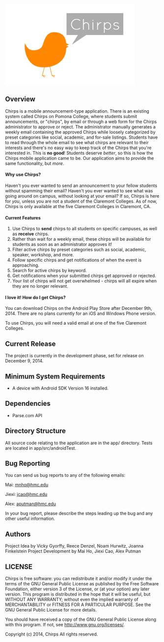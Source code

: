 ![alt text][logo]

[logo]: https://raw.githubusercontent.com/ghostling/Chirps/master/app/src/main/res/drawable-hdpi/logo_2.png "Chirps"

Overview
-----
Chirps is a mobile announcement-type application. There is an existing system called Chirps on Pomona College, where students submit announcements, or "chirps", by email or through a web form for the Chirps administrator to approve or reject. The administrator manually generates a weekly email containing the approved Chirps while loosely categorized by preset categories like social, academic, and for-sale listings. Students have to read through the whole email to see what chirps are relevant to their interests and there's no easy way to keep track of the Chirps that you're interested in. This is **no good**! Students deserve *better*, so this is how the Chirps mobile application came to be. Our application aims to provide the same functionality, but *more*.

#### Why use Chirps?
Haven't you ever wanted to send an announcement to your fellow students without spamming their email? Haven't you ever wanted to see what was going around on campus, without looking at your email? If so, Chirps is here for *you*, unless you are not a student of the Claremont Colleges. As of now, Chirps is only available at the five Claremont Colleges in Claremont, CA. 

#### Current Features
1. Use Chirps to **send** chirps to all students on specific campuses, as well as **receive** chirps.
2. Rather than wait for a weekly email, these chirps will be available for students as soon as an administrator approves it! 
3. Filter active chirps by preset categories such as social, academic, speaker, workshop, and more. 
4. Follow specific chirps and get notifications of when the event is approaching. 
5. Search for active chirps by keyword.
6. Get notifications when your submitted chirps get approved or rejected.
7. Your list of chirps will not get overwhelmed - chirps will all expire when they are no longer relevant.

#### I love it! How do I get Chirps?
You can download Chirps on the Android Play Store after December 9th, 2014. There are no plans currently for an iOS and Windows Phone version.

To use Chirps, you will need a valid email at one of the five Claremont Colleges. 

Current Release
-----
The project is currently in the development phase, set for release on December 9, 2014.

Minimum System Requirements
-----
- A device with Android SDK Version 16 installed.

Dependencies
-----
- Parse.com API

Directory Structure
-----
All source code relating to the application are in the app/ directory. Tests are located in app/src/androidTest.

Bug Reporting
-----
You can send us bug reports to any of the following emails:

Mai: mnho@hmc.edu

Jiexi: jcao@hmc.edu

Alex: aputman@hmc.edu

In your bug report, please describe the steps leading up the bug and any other useful information.

Authors
-----
Project Idea by Vicky Gyorffy, Reece Denzel, Noam Hurwitz, Joanna Finkelstein
Project Development by Mai Ho, Jiexi Cao, Alex Putman

LICENSE
-----
Chirps is free software: you can redistribute it and/or modify it under the terms of the GNU General Public License as published by the Free Software Foundation, either version 3 of the License, or (at your option) any later version. This program is distributed in the hope that it will be useful, but WITHOUT ANY WARRANTY; without even the implied warranty of MERCHANTABILITY or FITNESS FOR A PARTICULAR PURPOSE.  See the GNU General Public License for more details.

You should have received a copy of the GNU General Public License along with this program.  If not, see <http://www.gnu.org/licenses/>.

Copyright (c) 2014, Chirps
All rights reserved.
